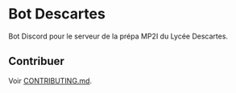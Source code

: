 # Bot Descartes

Bot Discord pour le serveur de la prépa MP2I du Lycée Descartes.

## Contribuer

Voir [CONTRIBUTING.md](CONTRIBUTING.md).